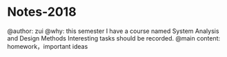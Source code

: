 # Notes-2018
@author: zui
@why: this semester I have a course named System Analysis and Design Methods
      Interesting tasks should be recorded.
@main content: homework，important ideas
